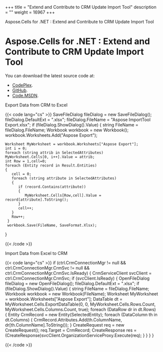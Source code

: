 +++
title = "Extend and Contribute to CRM Update Import Tool" 
description = "" 
weight = 16967 
+++

Aspose.Cells for .NET : Extend and Contribute to CRM Update Import Tool  

# Aspose.Cells for .NET : Extend and Contribute to CRM Update Import Tool


You can download the latest source code at:

*   [CodePlex](https://asposenetcrm.codeplex.com/SourceControl/latest#Aspose.Plugins.UpdateImportTool/).
*   [GitHub](https://github.com/aspose-cells/Aspose.Cells-for-.NET/tree/master/Plugins/Dynamics%20CRM/Aspose.Plugins.UpdateImportTool).
*   [Code.MSDN](https://code.msdn.microsoft.com/Aspose-NET-Update-Import-1f94d3f9/view/SourceCode#content).

Export Data from CRM to Excel

{{< code lang="cs" >}}
 SaveFileDialog fileDialog = new SaveFileDialog();
 fileDialog.DefaultExt = ".xlsx";
 fileDialog.FileName = "Aspose ImportTool Export.xlsx";
 if (fileDialog.ShowDialog().Value)
 {
    string FileName = fileDialog.FileName;
    Workbook workbook = new Workbook();
    workbook.Worksheets.Add("Aspose Export");

    Worksheet MyWorksheet = workbook.Worksheets["Aspose Export"];
    int i = 0;
    foreach (string attrib in SelectedAttributes)
    MyWorksheet.Cells[0, i++].Value = attrib;
    int Row = 1,cell=0;
    foreach (Entity record in Result.Entities)
    {
       cell = 0;
       foreach (string attribute in SelectedAttributes)
       {
          if (record.Contains(attribute))
          {
             MyWorksheet.Cells[Row,cell].Value = record[attribute].ToString();
          }
          cell++;
       }
       Row++;
     }
     workbook.Save(FileName, SaveFormat.Xlsx);
}

{{< /code >}}

Import Data from Excel to CRM

{{< code lang="cs" >}}
 if (ctrl.CrmConnectionMgr != null && ctrl.CrmConnectionMgr.CrmSvc != null && ctrl.CrmConnectionMgr.CrmSvc.IsReady)
 {
    CrmServiceClient svcClient = ctrl.CrmConnectionMgr.CrmSvc;
    if (svcClient.IsReady)
    {
        OpenFileDialog fileDialog = new OpenFileDialog();
        fileDialog.DefaultExt = ".xlsx";
        if (fileDialog.ShowDialog().Value)
        {
           string FileName = fileDialog.FileName;
           Workbook workbook = new Workbook(FileName);
           Worksheet MyWorksheet = workbook.Worksheets["Aspose Export"];
           DataTable dt = MyWorksheet.Cells.ExportDataTable(0, 0, MyWorksheet.Cells.Rows.Count, MyWorksheet.Cells.Columns.Count, true);
           foreach (DataRow dr in dt.Rows)
           {
               Entity CrmRecord = new Entity(SelectedEntity);
               foreach (DataColumn th in dt.Columns)
               {
                  CrmRecord.Attributes.Add(th.ColumnName, dr[th.ColumnName].ToString());
               }
               CreateRequest req = new CreateRequest();
               req.Target = CrmRecord;
               CreateResponse res = (CreateResponse)svcClient.OrganizationServiceProxy.Execute(req);
            }
        }
    }
 }

{{< /code >}}

